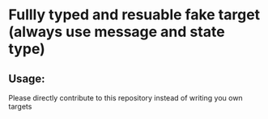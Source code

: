 # Fullly typed and resuable fake target (always use message and state type)

## Usage: 
Please directly contribute to this repository instead of writing you own targets